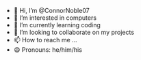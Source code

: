 - 👋 Hi, I’m @ConnorNoble07
- 👀 I’m interested in computers
- 🌱 I’m currently learning coding
- 💞️ I’m looking to collaborate on my projects
- 📫 How to reach me ...
- 😄 Pronouns: he/him/his

<!---
ConnorNoble07/ConnorNoble07 is a ✨ special ✨ repository because its `README.md` (this file) appears on your GitHub profile.
You can click the Preview link to take a look at your changes.
--->
